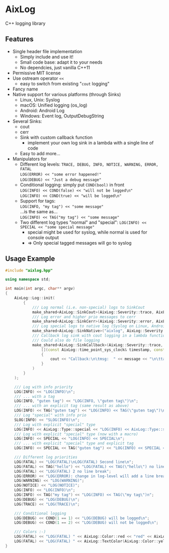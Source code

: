 # AixLog

C++ logging library

## Features
* Single header file implementation
  * Simply include and use it!
  * Small code base: adapt it to your needs
  * No dependcies, just vanilla C++11
* Permissive MIT license
* Use ostream operator `<<`
  * easy to switch from existing "`cout` logging"
* Fancy name
* Native support for various platforms (through Sinks)
  * Linux, Unix: Syslog
  * macOS: Unified logging (os_log)
  * Android: Android Log
  * Windows: Event log, OutputDebugString
* Several Sinks:
  * cout
  * cerr
  * Sink with custom callback function
    * implement your own log sink in a lambda with a single line of code
  * Easy to add more...
* Manipulators for
  * Different log levels: `TRACE, DEBUG, INFO, NOTICE, WARNING, ERROR, FATAL`  
    `LOG(ERROR) << "some error happened!"`  
    `LOG(DEBUG) << "Just a debug message"`
  * Conditional logging: simply put `COND(bool)` in front   
    `LOG(INFO) << COND(false) << "will not be logged\n"`  
    `LOG(INFO) << COND(true) << "will be logged\n"`
  * Support for tags:  
    `LOG(INFO, "my tag") << "some message"`  
    ...is the same as...  
    `LOG(INFO) << TAG("my tag") << "some message"`
  * Two different log types "normal" and "special": `LOG(INFO) << SPECIAL << "some special message"`
    * special might be used for syslog, while normal is used for console output
    * => Only special tagged messages will go to syslog

## Usage Example
```c++
#include "aixlog.hpp"

using namespace std;

int main(int argc, char** argv)
{
	AixLog::Log::init(
		{
			/// Log normal (i.e. non-special) logs to SinkCout
			make_shared<AixLog::SinkCout>(AixLog::Severity::trace, AixLog::Type::normal, "cout: %Y-%m-%d %H-%M-%S.#ms [#severity] (#tag) #logline"),
			/// Log error and higher prio messages to cerr
			make_shared<AixLog::SinkCerr>(AixLog::Severity::error, AixLog::Type::all, "cerr: %Y-%m-%d %H-%M-%S.#ms [#severity] (#tag)"),
			/// Log special logs to native log (Syslog on Linux, Android Log on Android, EventLog on Windows, Unified logging on Apple)
			make_shared<AixLog::SinkNative>("aixlog", AixLog::Severity::trace, AixLog::Type::special),
			/// Callback log sink with cout logging in a lambda function
			/// Could also do file logging
			make_shared<AixLog::SinkCallback>(AixLog::Severity::trace, AixLog::Type::all, 
				[](const AixLog::time_point_sys_clock& timestamp, const AixLog::Severity& severity, const AixLog::Type& type, const AixLog::Tag& tag, const std::string& message)
				{
					cout << "Callback:\n\tmsg:  " << message << "\n\ttag:  " << tag.tag << "\n\tseverity: " << AixLog::Log::toString(severity) << " (" << (int)severity << ")\n\ttype: " << (type == AixLog::Type::normal?"normal":"special") << "\n";
				}
			)
		}
	);

	/// Log with info priority
	LOG(INFO) << "LOG(INFO)\n";
	/// ... with a tag
	LOG(INFO, "guten tag") << "LOG(INFO, \"guten tag\")\n";
	/// ... with an explicit tag (same result as above)
	LOG(INFO) << TAG("guten tag") << "LOG(INFO) << TAG(\"guten tag\")\n";
	/// Log "special" with info prio
	SLOG(INFO) << "SLOG(INFO)\n";
	/// Log with explicit "special" type
	LOG(INFO) << AixLog::Type::special << "LOG(INFO) << AixLog::Type::special\n";
	/// Log with explicit "special" type (now with a macro)
	LOG(INFO) << SPECIAL << "LOG(INFO) << SPECIAL\n";
	/// ... with explicit "special" type and explicit tag
	LOG(INFO) << SPECIAL << TAG("guten tag") << "LOG(INFO) << SPECIAL << TAG(\"guten tag\")\n";

	/// Different log priorities
	LOG(FATAL) << "LOG(FATAL)\nLOG(FATAL) Second line\n";
	LOG(FATAL) << TAG("hello") << "LOG(FATAL) << TAG(\"hello\") no line break";
	LOG(FATAL) << "LOG(FATAL) 2 no line break";
	LOG(ERROR) << "LOG(ERROR): change in log-level will add a line break";
	LOG(WARNING) << "LOG(WARNING)";
	LOG(NOTICE) << "LOG(NOTICE)";
	LOG(INFO) << "LOG(INFO)\n";
	LOG(INFO) << TAG("my tag") << "LOG(INFO) << TAG(\"my tag\")n";
	LOG(DEBUG) << "LOG(DEBUG)\n";
	LOG(TRACE) << "LOG(TRACE)\n";

	/// Conditional logging
	LOG(DEBUG) << COND(1 == 1) << "LOG(DEBUG) will be logged\n";
	LOG(DEBUG) << COND(1 == 2) << "LOG(DEBUG) will not be logged\n";

	/// Colors :-)
	LOG(FATAL) << "LOG(FATAL) " << AixLog::Color::red << "red" << AixLog::Color::none << " default color\n";
	LOG(FATAL) << "LOG(FATAL) " << AixLog::TextColor(AixLog::Color::yellow, AixLog::Color::blue) << "yellow on blue background" << AixLog::Color::none << " default color\n";
}
```
